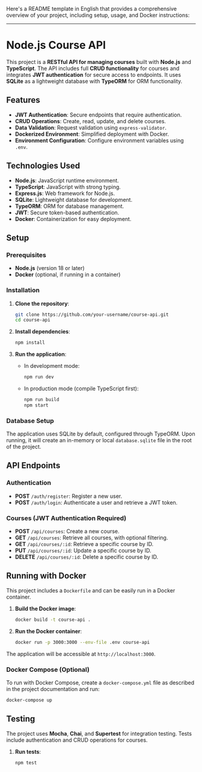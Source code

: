 Here's a README template in English that provides a comprehensive overview of your project, including setup, usage, and Docker instructions:

---

# Node.js Course API

This project is a **RESTful API for managing courses** built with **Node.js** and **TypeScript**. The API includes full **CRUD functionality** for courses and integrates **JWT authentication** for secure access to endpoints. It uses **SQLite** as a lightweight database with **TypeORM** for ORM functionality.

## Features

- **JWT Authentication**: Secure endpoints that require authentication.
- **CRUD Operations**: Create, read, update, and delete courses.
- **Data Validation**: Request validation using `express-validator`.
- **Dockerized Environment**: Simplified deployment with Docker.
- **Environment Configuration**: Configure environment variables using `.env`.

## Technologies Used

- **Node.js**: JavaScript runtime environment.
- **TypeScript**: JavaScript with strong typing.
- **Express.js**: Web framework for Node.js.
- **SQLite**: Lightweight database for development.
- **TypeORM**: ORM for database management.
- **JWT**: Secure token-based authentication.
- **Docker**: Containerization for easy deployment.

## Setup

### Prerequisites

- **Node.js** (version 18 or later)
- **Docker** (optional, if running in a container)

### Installation

1. **Clone the repository**:

   ```bash
   git clone https://github.com/your-username/course-api.git
   cd course-api
   ```

2. **Install dependencies**:

   ```bash
   npm install
   ```

3. **Run the application**:

   - In development mode:

     ```bash
     npm run dev
     ```

   - In production mode (compile TypeScript first):

     ```bash
     npm run build
     npm start
     ```

### Database Setup

The application uses SQLite by default, configured through TypeORM. Upon running, it will create an in-memory or local `database.sqlite` file in the root of the project.

## API Endpoints

### Authentication

- **POST** `/auth/register`: Register a new user.
- **POST** `/auth/login`: Authenticate a user and retrieve a JWT token.

### Courses (JWT Authentication Required)

- **POST** `/api/courses`: Create a new course.
- **GET** `/api/courses`: Retrieve all courses, with optional filtering.
- **GET** `/api/courses/:id`: Retrieve a specific course by ID.
- **PUT** `/api/courses/:id`: Update a specific course by ID.
- **DELETE** `/api/courses/:id`: Delete a specific course by ID.

## Running with Docker

This project includes a `Dockerfile` and can be easily run in a Docker container.

1. **Build the Docker image**:

   ```bash
   docker build -t course-api .
   ```

2. **Run the Docker container**:

   ```bash
   docker run -p 3000:3000 --env-file .env course-api
   ```

The application will be accessible at `http://localhost:3000`.

### Docker Compose (Optional)

To run with Docker Compose, create a `docker-compose.yml` file as described in the project documentation and run:

```bash
docker-compose up
```

## Testing

The project uses **Mocha**, **Chai**, and **Supertest** for integration testing. Tests include authentication and CRUD operations for courses.

1. **Run tests**:

   ```bash
   npm test
   ```

